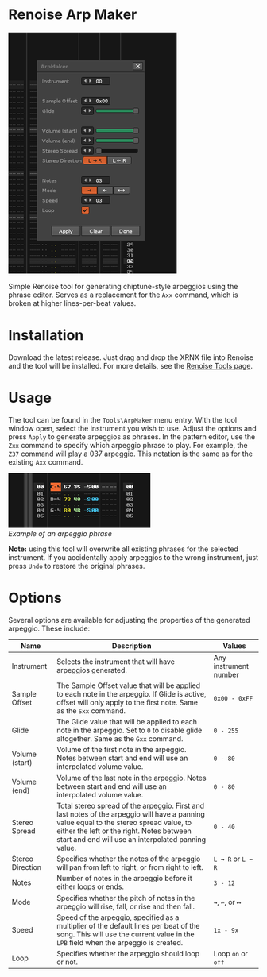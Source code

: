# Renoise Arp Maker

![Options screen](Renoise_8xIrZ6impo.png)

Simple Renoise tool for generating chiptune-style arpeggios using the phrase editor. Serves as a replacement for the `Axx` command, which is broken at higher lines-per-beat values.

# Installation

Download the latest release. Just drag and drop the XRNX file into Renoise and the tool will be installed. For more details, see the [Renoise Tools page](https://www.renoise.com/tools).

# Usage

The tool can be found in the `Tools\ArpMaker` menu entry. With the tool window open, select the instrument you wish to use. Adjust the options and press `Apply` to generate arpeggios as phrases. In the pattern editor, use the `Zxx` command to specify which arpeggio phrase to play. For example, the `Z37` command will play a 037 arpeggio. This notation is the same as for the existing `Axx` command.

![Phrase example](Renoise_9SWPNyYW2X.png)  
*Example of an arpeggio phrase*

**Note:** using this tool will overwrite all existing phrases for the selected instrument. If you accidentally apply arpeggios to the wrong instrument, just press `Undo` to restore the original phrases.

# Options

Several options are available for adjusting the properties of the generated arpeggio. These include:

| Name | Description | Values |
| --- | --- | --- |
| Instrument | Selects the instrument that will have arpeggios generated. | Any instrument number |
| Sample Offset | The Sample Offset value that will be applied to each note in the arpeggio. If Glide is active, offset will only apply to the first note. Same as the `Sxx` command. | `0x00 - 0xFF` |
| Glide | The Glide value that will be applied to each note in the arpeggio. Set to `0` to disable glide altogether. Same as the `Gxx` command. | `0 - 255` |
| Volume (start) | Volume of the first note in the arpeggio. Notes between start and end will use an interpolated volume value. | `0 - 80` |
| Volume (end) | Volume of the last note in the arpeggio. Notes between start and end will use an interpolated volume value. | `0 - 80` |
| Stereo Spread | Total stereo spread of the arpeggio. First and last notes of the arpeggio will have a panning value equal to the stereo spread value, to either the left or the right. Notes between start and end will use an interpolated panning value. | `0 - 40` |
| Stereo Direction | Specifies whether the notes of the arpeggio will pan from left to right, or from right to left. | `L → R` or `L ← R` |
| Notes | Number of notes in the arpeggio before it either loops or ends. | `3 - 12` |
| Mode | Specifies whether the pitch of notes in the arpeggio will rise, fall, or rise and then fall. | `→`, `←`, or `⟷` |
| Speed | Speed of the arpeggio, specified as a multiplier of the default lines per beat of the song. This will use the current value in the `LPB` field when the arpeggio is created. | `1x - 9x` |
| Loop | Specifies whether the arpeggio should loop or not.  | Loop `on` or `off` |
